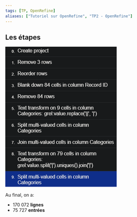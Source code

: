 ```yaml
---
tags: [TP, OpenRefine]
aliases: ["Tutoriel sur OpenRefine", "TP2 - OpenRefine"]
---
```


Les étapes
---

![](../assets/openrefine-tutorial-steps.png)

Au final, on a:
- 170 072 **lignes**
- 75 727 **entrées**